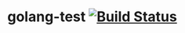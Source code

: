 # golang-test [![Build Status](https://travis-ci.org/vprovalov/golang-test.svg?branch=master)](https://travis-ci.org/vprovalov/golang-test)
